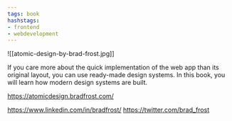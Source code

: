 ```yaml
---
tags: book
hashstags:
- frontend
- webdevelopment
---
```


![[atomic-design-by-brad-frost.jpg]]

If you care more about the quick implementation of the web app than its original layout, you can use ready-made design systems. In this book, you will learn how modern design systems are built.

https://atomicdesign.bradfrost.com/

https://www.linkedin.com/in/bradfrost/
https://twitter.com/brad_frost
